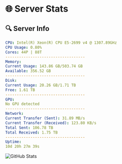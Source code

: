 # 🌐 Server Stats
## 🔍 Server Info
```yaml
CPU: Intel(R) Xeon(R) CPU E5-2699 v4 @ 1307.89GHz
CPU Usage: 0.80%
Cores: 44P | 88T
-----------------------------------
Memory:
Current Usage: 143.86 GB/503.74 GB
Available: 356.52 GB
-----------------------------------
Disk:
Current Usage: 20.26 GB/1.71 TB
Free: 1.61 TB
-----------------------------------
GPU:
No GPU detected
-----------------------------------
Network:
Current Transfer (Sent): 31.89 MB/s
Current Transfer (Received): 123.80 KB/s
Total Sent: 106.78 TB
Total Received: 1.75 TB
-----------------------------------
Uptime:
10d 20h 27m 39s
```
![GitHub Stats](https://img.shields.io/badge/Updated-2025-02-18_19:10:57-blue)